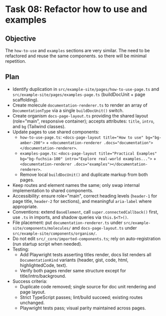 # Task 08: Refactor how to use and examples

## Objective

The `how-to-use` and `examples` sections are very similar. The need to be refactored and reuse the same components.
so there will be minimal repetition.

## Plan

- Identify duplication in `src/example-site/pages/how-to-use-page.ts` and `src/example-site/pages/examples-page.ts` (buildDocUnit + page scaffolding).
- Create molecule `documentation-renderer.ts` to render an array of `DocumentationType` via a single `buildDocUnit()` switch.
- Create organism `docs-page-layout.ts` providing the shared layout (role="main", responsive container); accepts attributes: `title`, `intro`, and `bg` (Tailwind classes).
- Update pages to use shared components:
  - `how-to-use-page.ts`: `<docs-page-layout title="How to use" bg="bg-amber-200">` + `<documentation-renderer .docs="documentation"></documentation-renderer>`.
  - `examples-page.ts`: `<docs-page-layout title="Practical Examples" bg="bg-fuchsia-100" intro="Explore real-world examples...">` + `<documentation-renderer .docs="examples"></documentation-renderer>`.
  - Remove local `buildDocUnit()` and duplicate markup from both pages.
- Keep routes and element names the same; only swap internal implementation to shared components.
- Accessibility: ensure role="main", correct heading levels (`header-1` for page title, `header-2` for sections), and meaningful `aria-label` where appropriate.
- Conventions: extend `BaseElement`, call `super.connectedCallback()` first, use `.ts` in imports, and shadow queries via `this.$<T>()`.
- File placement: put `documentation-renderer.ts` under `src/example-site/components/molecules/` and `docs-page-layout.ts` under `src/example-site/components/organism/`.
- Do not edit `src/_core/imported-components.ts`; rely on auto-registration (run startup script when needed).
- Testing:
  - Add Playwright tests asserting titles render, docs list renders all `DocumentationKind` variants (header, gist, code, html, highlightedCode, text).
  - Verify both pages render same structure except for title/intro/background.
- Success criteria:
  - Duplicate code removed; single source for doc unit rendering and page layout.
  - Strict TypeScript passes; lint/build succeed; existing routes unchanged.
  - Playwright tests pass; visual parity maintained across pages.
